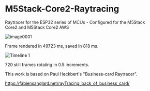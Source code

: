 # M5Stack-Core2-Raytracing
Raytracer for the ESP32 series of MCUs - Configured for the M5Stack Core2 and M5Stack Core2 AWS

![image0001](https://github.com/thisoldcpu/M5Stack-Core2-Raytracing/assets/47921016/7a2c0df7-92f9-460b-8a51-e71dac3e995b)

Frame rendered in 49723 ms, saved in 818 ms.

![Timeline 1](https://github.com/thisoldcpu/M5Stack-Core2-Raytracing/assets/47921016/4ecd0331-e1e3-4327-93e2-63fd1f3844eb)

720 still frames rotating in 0.5 increments.

This work is based on Paul Heckbert's "Business-card Raytracer".

https://fabiensanglard.net/rayTracing_back_of_business_card/
